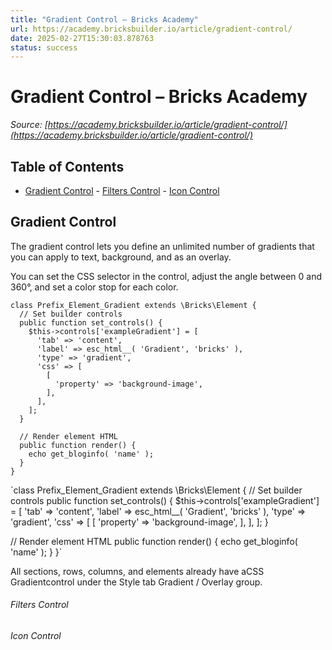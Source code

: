 ```yaml
---
title: "Gradient Control – Bricks Academy"
url: https://academy.bricksbuilder.io/article/gradient-control/
date: 2025-02-27T15:30:03.878763
status: success
---
```


# Gradient Control – Bricks Academy

*Source: [https://academy.bricksbuilder.io/article/gradient-control/](https://academy.bricksbuilder.io/article/gradient-control/)*

## Table of Contents

- [Gradient Control](#gradient-control)
        - [Filters Control](#filters-control)
        - [Icon Control](#icon-control)

## Gradient Control

The gradient control lets you define an unlimited number of gradients that you can apply to text, background, and as an overlay.

You can set the CSS selector in the control, adjust the angle between 0 and 360°, and set a color stop for each color.

```
class Prefix_Element_Gradient extends \Bricks\Element {
  // Set builder controls
  public function set_controls() {
    $this->controls['exampleGradient'] = [
      'tab' => 'content',
      'label' => esc_html__( 'Gradient', 'bricks' ),
      'type' => 'gradient',
      'css' => [
        [
          'property' => 'background-image',
        ],
      ],
    ];
  }

  // Render element HTML
  public function render() {
    echo get_bloginfo( 'name' );
  }
}
```

`class Prefix_Element_Gradient extends \Bricks\Element {
  // Set builder controls
  public function set_controls() {
    $this->controls['exampleGradient'] = [
      'tab' => 'content',
      'label' => esc_html__( 'Gradient', 'bricks' ),
      'type' => 'gradient',
      'css' => [
        [
          'property' => 'background-image',
        ],
      ],
    ];
  }

  // Render element HTML
  public function render() {
    echo get_bloginfo( 'name' );
  }
}`

All sections, rows, columns, and elements already have aCSS Gradientcontrol under the Style tab Gradient / Overlay group.

###### Filters Control

###### Icon Control

